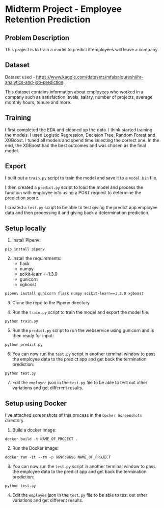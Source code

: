 # Midterm Project - Employee Retention Prediction

## Problem Description

This project is to train a model to predict if employees will leave a company.

## Dataset

Dataset used - https://www.kaggle.com/datasets/mfaisalqureshi/hr-analytics-and-job-prediction.

This dataset contains information about employees who worked in a company such as satisfaction levels, salary, number of projects, average monthly hours, tenure and more.

## Training

I first completed the EDA and cleaned up the data. I think started training the models. I used Logistic Regression, Decision Tree, Random Forest and XGBoost. I tuned all models and spend time selecting the correct one. In the end, the XGBoost had the best outcomes and was chosen as the final model.

## Export

I built out a `train.py` script to train the model and save it to a `model.bin` file.

I then created a `predict.py` script to load the model and process the function with employee info using a POST request to determine the prediction score.

I created a `test.py` script to be able to test giving the predict app employee data and then processing it and giving back a determination prediction.

## Setup locally

1. Install Pipenv:
````
pip install pipenv
````


2. Install the requirements:
    - flask
    - numpy
    - scikit-learn==1.3.0
    - gunicorn
    - xgboost
````
pipenv install gunicorn flask numpy scikit-learn==1.3.0 xgboost
````


3. Clone the repo to the Pipenv directory


4. Run the `train.py` script to train the model and export the model file:
````
python train.py
````


5. Run the `predict.py` script to run the webservice using gunicorn and is then ready for input:
````
python predict.py
````


6. You can now run the `test.py` script in another terminal window to pass the employee data to the predict app and get back the termination prediction:
````
python test.py
````

7. Edit the `employee` json in the `test.py` file to be able to test out other variations and get different results.


## Setup using Docker

I've attached screenshots of this process in the `Docker Screenshots` directory.

1. Build a docker image:
````
docker build -t NAME_OF_PROJECT .
````

2. Run the Docker image:
````
docker run -it --rm -p 9696:9696 NAME_OF_PROJECT
````

3. You can now run the `test.py` script in another terminal window to pass the employee data to the predict app and get back the termination prediction:
````
python test.py
````

4. Edit the `employee` json in the `test.py` file to be able to test out other variations and get different results.
